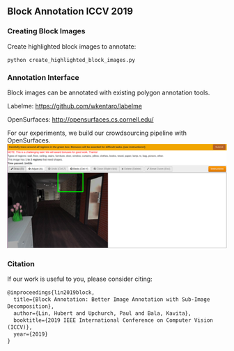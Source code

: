 ## Block Annotation ICCV 2019

### Creating Block Images
Create highlighted block images to annotate:
```
python create_highlighted_block_images.py
```

### Annotation Interface
Block images can be annotated with existing polygon annotation tools.

Labelme: https://github.com/wkentaro/labelme

OpenSurfaces: http://opensurfaces.cs.cornell.edu/

For our experiments, we build our crowdsourcing pipeline with OpenSurfaces. 
![alt text](readme_images/sample_interface.png)

### Citation
If our work is useful to you, please consider citing:
```
@inproceedings{lin2019block,
  title={Block Annotation: Better Image Annotation with Sub-Image Decomposition},
  author={Lin, Hubert and Upchurch, Paul and Bala, Kavita},
  booktitle={2019 IEEE International Conference on Computer Vision (ICCV)},
  year={2019}
}
```

